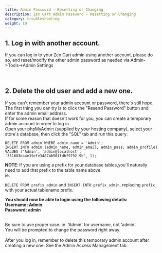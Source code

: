 ```yaml
---
title: Admin Password - Resetting or Changing
description: Zen Cart Admin Password - Resetting or Changing
category: troubleshooting
weight: 10
---
```

## 1. Log in with another account. 
If you can log in to your Zen Cart admin using another account,  please do so, and reset/modify the other admin password as needed via  Admin-&gt;Tools-&gt;Admin Settings<br>
<br>
<br>

## 2. Delete the old user and add a new one. 
If you can't remember your admin account or password, there's still hope.<br>
The first thing you can try is to click the "Resend Password" button and enter the admin email address.<br>
If for some reason that doesn't work for you, you can create a temporary admin account in order to log in. <br>
Open your phpMyAdmin (supplied by your hosting company), select your   store's database, then click the "SQL" tab and run this query: 

```
DELETE FROM admin WHERE admin_name = 'Admin'; 
INSERT INTO admin (admin_name, admin_email, admin_pass, admin_profile) 
VALUES ('Admin', 'admin@localhost', '351683ea4e19efe34874b501fdbf9792:9b', 1);
```

**NOTE**: If you are using a prefix for your database tables,you'll naturally need to add that prefix to the table name above. <br>
ie. 

`DELETE FROM prefix_admin` and `INSERT INTO prefix_admin`, replacing `prefix_` with your actual tablename prefix.

<b>You should now be able to login using the following details: <br>
</b><b>Username: Admin<br>
 Password: admin </b><br><br />

Be sure to use proper case. ie. 'Admin' for username, not 'admin'. <br>
You will be prompted to change the password right away.<br>
<br>
After you log in, remember to delete this temporary admin account after creating a new one. See the Admin Access Management tab.<br>
